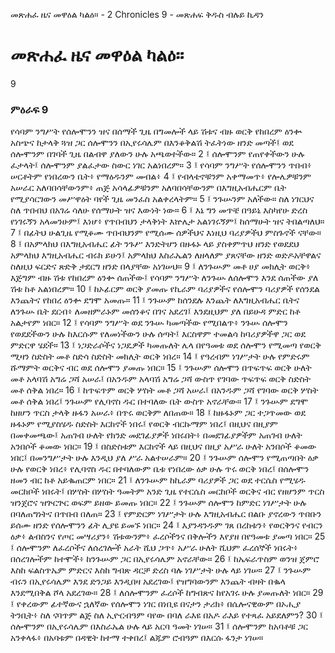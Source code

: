 ﻿
 መጽሐፈ ዜና መዋዕል ካልዕ። - 2 Chronicles 9 - መጽሐፍ ቅዱስ ብሉይ ኪዳን
# መጽሐፈ ዜና መዋዕል ካልዕ።
9
### ምዕራፍ 9
የሳባም ንግሥት የሰሎሞንን ዝና በሰማች ጊዜ በግመሎች ላይ ሽቱና ብዙ ወርቅ የከበረም ዕንቍ አስጭና ከታላቅ ጓዝ ጋር ሰሎሞንን በኢየሩሳሌም በእንቆቅልሽ ትፈትነው ዘንድ መጣች፤ ወደ ሰሎሞንም በገባች ጊዜ በልብዋ ያለውን ሁሉ አጫወተችው።
2 ፤ ሰሎሞንም የጠየቀችውን ሁሉ ፈታላት፤ ሰሎሞንም ያልፈታው ስውር ነገር አልነበረም።
3 ፤ የሳባም ንግሥት የሰሎሞንን ጥበብ፥ ሠርቶትም የነበረውን ቤት፥ የማዕዱንም መብል፥
4 ፤ የብላቴኖቹንም አቀማመጥ፥ የሎሌዎቹንም አሠራር አለባበሳቸውንም፥ ጠጅ አሳላፊዎቹንም አለባበሳቸውንም በእግዚአብሔርም ቤት የሚያሳርገውን መሥዋዕት ባየች ጊዜ መንፈስ አልቀረላትም።
5 ፤ ንጉሡንም አለችው። ስለ ነገርህና ስለ ጥበብህ በአገሬ ሳለሁ የሰማሁት ዝና እውነት ነው።
6 ፤ እኔ ግን መጥቼ በዓይኔ እስካየሁ ድረስ የነገሩኝን አላመንሁም፤ እነሆ፥ የጥበብህን ታላቅነት እኵሌታ አልነገሩኝም፤ ከሰማሁት ዝና ትበልጣለህ።
7 ፤ በፊትህ ሁልጊዜ የሚቆሙ ጥበብህንም የሚሰሙ ሰዎችህና እነዚህ ባሪያዎችህ ምስጉኖች ናቸው።
8 ፤ በአምላክህ በእግዚአብሔር ፊት ንጉሥ እንድትሆን በዙፋኑ ላይ ያስቀምጥህ ዘንድ የወደደህ አምላክህ እግዚአብሔር ብሩክ ይሁን፤ አምላክህ እስራኤልን ለዘላለም ያጸናቸው ዘንድ ወድዶአቸዋልና ስለዚህ ፍርድና ጽድቅ ታደርግ ዘንድ በላያቸው አነገሠህ።
9 ፤ ለንጉሡም መቶ ሀያ መክሊት ወርቅ፥ እጅግም ብዙ ሽቱ የከበረም ዕንቍ ሰጠችው፤ የሳባም ንግሥት ለንጉሡ ለሰሎሞን እንደ ሰጠችው ያለ ሽቱ ከቶ አልነበረም።
10 ፤ ከኦፊርም ወርቅ ያመጡ የኪራም ባሪያዎችና የሰሎሞን ባሪያዎች የሰንደል እንጨትና የከበረ ዕንቍ ደግሞ አመጡ።
11 ፤ ንጉሡም ከሰንደሉ እንጨት ለእግዚአብሔር ቤትና ለንጉሡ ቤት ደርብ፥ ለመዘምራኑም መሰንቆና በገና አደረገ፤ እንደዚህም ያለ በይሁዳ ምድር ከቶ አልታየም ነበር።
12 ፤ የሳባም ንግሥት ወደ ንጉሡ ካመጣችው የሚበልጥ፥ ንጉሡ ሰሎሞን የወደደችውን ሁሉ ከእርሱም የለመነችውን ሁሉ ሰጣት፤ እርስዋም ተመልሳ ከባሪያዎችዋ ጋር ወደ ምድርዋ ሄደች።
13 ፤ ነጋድራሶችና ነጋዴዎች ካመጡለት ሌላ በየዓመቱ ወደ ሰሎሞን የሚመጣ የወርቅ ሚዛን ስድስት መቶ ስድሳ ስድስት መክሊት ወርቅ ነበረ።
14 ፤ የዓረብም ነገሥታት ሁሉ የምድሩም ሹማምት ወርቅና ብር ወደ ሰሎሞን ያመጡ ነበር።
15 ፤ ንጉሡም ሰሎሞን በጥፍጥፍ ወርቅ ሁለት መቶ አላባሽ አግሬ ጋሻ አሠራ፤ በአንዱም አላባሽ አግሬ ጋሻ ውስጥ የገባው ጥፍጥፍ ወርቅ ስድስት መቶ ሰቅል ነበረ።
16 ፤ ከጥፍጥም ወርቅ ሦስት መቶ ጋሻ አሠራ፤ በአንዱም ጋሻ የገባው ወርቅ ሦስት መቶ ሰቅል ነበረ፤ ንጉሡም የሊባኖስ ዱር በተባለው ቤት ውስጥ አኖራቸው።
17 ፤ ንጉሡም ደግሞ ከዘሆን ጥርስ ታላቅ ዙፋን አሠራ፥ በጥሩ ወርቅም ለበጠው።
18 ፤ ከዙፋኑም ጋር ተጋጥመው ወደ ዙፋኑም የሚያስሄዱ ስድስት እርከኖች ነበሩ፤ የወርቅ ብርኩማም ነበረ፤ በዚህና በዚያም በመቀመጫው፤ አጠገብ ሁለት የክንድ መደገፊያዎች ነበሩበት፥ በመደገፊያዎችም አጠገብ ሁለት አንበሶች ቆመው ነበር።
19 ፤ በስድስቱም እርከኖች ላይ በዚህና በዚያ አሥራ ሁለት አንበሶች ቆመው ነበር፤ በመንግሥታት ሁሉ እንዲህ ያለ ሥራ አልተሠራም።
20 ፤ ንጉሡም ሰሎሞን የሚጠጣበት ዕቃ ሁሉ የወርቅ ነበረ፥ የሊባኖስ ዱር በተባለውም ቤቱ የነበረው ዕቃ ሁሉ ጥሩ ወርቅ ነበረ፤ በሰሎሞን ዘመን ብር ከቶ አይቈጠርም ነበር።
21 ፤ ለንጉሡም ከኪራም ባሪያዎች ጋር ወደ ተርሴስ የሚሄዱ መርከቦች ነበሩት፤ በሦስት በሦስት ዓመትም አንድ ጊዜ የተርሴስ መርከቦች ወርቅና ብር የዘሆንም ጥርስ ዝንጀሮና ዝጕርጕር ወፍም ይዘው ይመጡ ነበር።
22 ፤ ንጉሡም ሰሎሞን ከምድር ነገሥታት ሁሉ በባለጠግነትና በጥበብ በለጠ።
23 ፤ የምድርም ነገሥታት ሁሉ እግዚአብሔር በልቡ ያኖረውን ጥበቡን ይሰሙ ዘንድ የሰሎሞንን ፊት ሊያዩ ይመኙ ነበር።
24 ፤ እያንዳንዱም ገጸ በረከቱን፥ የወርቅንና የብርን ዕቃ፥ ልብስንና የጦር መሣሪያን፥ ሽቱውንም፥ ፈረሶችንና በቅሎችን እየያዘ በየዓመቱ ያመጣ ነበር።
25 ፤ ሰሎሞንም ለፈረሶችና ለሰረገሎች አራት ሺህ ጋጥ፥ አሥራ ሁለት ሺህም ፈረሰኞች ነበሩት፥ በሰረገሎችም ከተሞች፥ ከንጉሡም ጋር በኢየሩሳሌም አኖራቸው።
26 ፤ ከኤፍራጥስም ወንዝ ጀምሮ እስከ ፍልስጥኤም ምድርና እስከ ግብጽ ዳርቻ ድረስ ባሉ ነገሥታት ሁሉ ላይ ነገሠ።
27 ፤ ንጉሡም ብሩን በኢየሩሳሌም እንደ ድንጋይ እንዲበዛ አደረገው፤ የዝግባውንም እንጨት ብዛት በቈላ እንደሚበቅል ሾላ አደረገው።
28 ፤ ለሰሎሞንም ፈረሶች ከግብጽና ከየአገሩ ሁሉ ያመጡለት ነበር።
29 ፤ የቀረውም ፊተኛውና ኋለኛው የሰሎሞን ነገር በነቢዩ በናታን ታሪክ፥ በሴሎናዊውም በኦሒያ ትንቢት፥ ስለ ናባጥም ልጅ ስለ ኢዮርብዓም ባየው በባለ ራእዩ በአዶ ራእይ የተጻፈ አይደለምን?
30 ፤ ሰሎሞንም በኢየሩሳሌም በእስራኤል ሁሉ ላይ አርባ ዓመት ነገሠ።
31 ፤ ሰሎሞንም ከአባቶቹ ጋር አንቀላፋ፥ በአባቱም በዳዊት ከተማ ተቀበረ፤ ልጁም ሮብዓም በእርሱ ፋንታ ነገሠ። 
